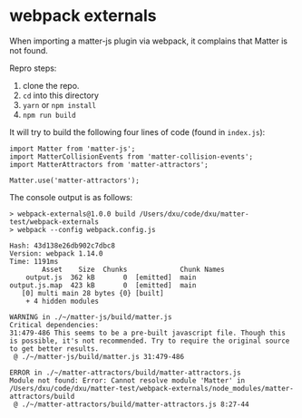 # webpack externals

When importing a matter-js plugin via webpack, it complains that Matter is not found.

Repro steps:

1. clone the repo.
2. `cd` into this directory
3. `yarn` or `npm install`
4. `npm run build`

It will try to build the following four lines of code (found in `index.js`):

```
import Matter from 'matter-js';
import MatterCollisionEvents from 'matter-collision-events';
import MatterAttractors from 'matter-attractors';

Matter.use('matter-attractors');
```

The console output is as follows:

```
> webpack-externals@1.0.0 build /Users/dxu/code/dxu/matter-test/webpack-externals
> webpack --config webpack.config.js

Hash: 43d138e26db902c7dbc8
Version: webpack 1.14.0
Time: 1191ms
        Asset    Size  Chunks             Chunk Names
    output.js  362 kB       0  [emitted]  main
output.js.map  423 kB       0  [emitted]  main
   [0] multi main 28 bytes {0} [built]
    + 4 hidden modules

WARNING in ./~/matter-js/build/matter.js
Critical dependencies:
31:479-486 This seems to be a pre-built javascript file. Though this is possible, it's not recommended. Try to require the original source to get better results.
 @ ./~/matter-js/build/matter.js 31:479-486

ERROR in ./~/matter-attractors/build/matter-attractors.js
Module not found: Error: Cannot resolve module 'Matter' in /Users/dxu/code/dxu/matter-test/webpack-externals/node_modules/matter-attractors/build
 @ ./~/matter-attractors/build/matter-attractors.js 8:27-44
 ```
